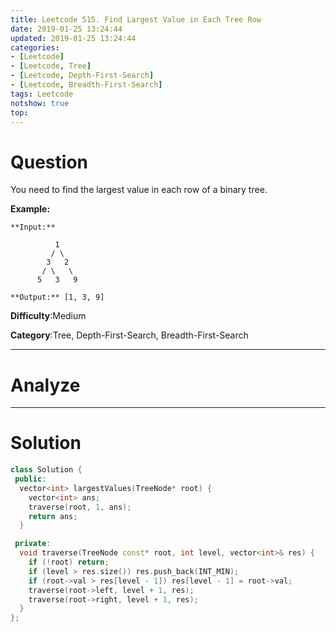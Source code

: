 ```yaml
---
title: Leetcode 515. Find Largest Value in Each Tree Row
date: 2019-01-25 13:24:44
updated: 2019-01-25 13:24:44
categories: 
- [Leetcode]
- [Leetcode, Tree]
- [Leetcode, Depth-First-Search]
- [Leetcode, Breadth-First-Search]
tags: Leetcode
notshow: true
top:
---
```


# Question

You need to find the largest value in each row of a binary tree.

**Example:**  

```
**Input:** 

          1
         / \
        3   2
       / \   \  
      5   3   9 

**Output:** [1, 3, 9]
```

**Difficulty**:Medium

**Category**:Tree, Depth-First-Search, Breadth-First-Search

<!-- more -->

------------

# Analyze

------------

# Solution

```cpp
class Solution {
 public:
  vector<int> largestValues(TreeNode* root) {
    vector<int> ans;
    traverse(root, 1, ans);
    return ans;
  }

 private:
  void traverse(TreeNode const* root, int level, vector<int>& res) {
    if (!root) return;
    if (level > res.size()) res.push_back(INT_MIN);
    if (root->val > res[level - 1]) res[level - 1] = root->val;
    traverse(root->left, level + 1, res);
    traverse(root->right, level + 1, res);
  }
};
```


